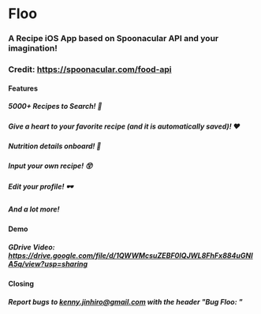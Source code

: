 # Floo
### A Recipe iOS App based on Spoonacular API and your imagination!
### Credit: https://spoonacular.com/food-api
#### Features
##### 5000+ Recipes to Search! 🍉
##### Give a heart to your favorite recipe (and it is automatically saved)! ❤️
##### Nutrition details onboard! 📖
##### Input your own recipe! 😲
##### Edit your profile! 🕶️
##### And a lot more!

#### Demo
##### GDrive Video: https://drive.google.com/file/d/1QWWMcsuZEBF0lQJWL8FhFx884uGNIA5q/view?usp=sharing

#### Closing
##### Report bugs to kenny.jinhiro@gmail.com with the header "Bug Floo: <What you see>"

